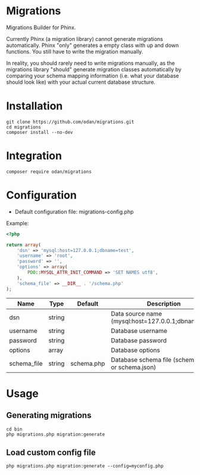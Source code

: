 # Migrations
Migrations Builder for Phinx.

Currently Phinx (a migration library) cannot generate migrations automatically.
Phinx "only" generates a empty class with up and down functions. You still have to write the migration manually.

In reality, you should rarely need to write migrations manually, as the migrations library "should" generate migration classes automatically by comparing your schema mapping information (i.e. what your database should look like) with your actual current database structure.

# Installation

```
git clone https://github.com/odan/migrations.git
cd migrations
composer install --no-dev
```

# Integration

```
composer require odan/migrations
```

# Configuration

* Default configuration file: migrations-config.php

Example:

```php
<?php

return array(
    'dsn' => 'mysql:host=127.0.0.1;dbname=test',
    'username' => 'root',
    'password' => '',
    'options' => array(
        PDO::MYSQL_ATTR_INIT_COMMAND => 'SET NAMES utf8',
    ),
    'schema_file' => __DIR__ . '/schema.php'
);
```

Name | Type | Default | Description
--- | --- | --- | ---
dsn | string |  | Data source name (mysql:host=127.0.0.1;dbname=test)
username | string | | Database username
password | string | | Database password
options | array | | Database options
schema_file | string | schema.php | Database schema file (schema.php or schema.json)


# Usage

## Generating migrations

```
cd bin
php migrations.php migration:generate
```

## Load custom config file

```
php migrations.php migration:generate --config=myconfig.php
```
